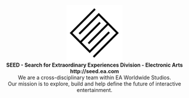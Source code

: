## 

<p align="center"><a href="https://seed.ea.com"><img src="profile/SEED.png" width="150px"></a><br>
<b>SEED - Search for Extraordinary Experiences Division - Electronic Arts</b><br>
<b>http://seed.ea.com</b><br>
We are a cross-disciplinary team within EA Worldwide Studios.<br>
Our mission is to explore, build and help define the future of interactive entertainment.</p>

<!--

**Here are some ideas to get you started:**

🙋‍♀️ A short introduction - what is your organization all about?
🌈 Contribution guidelines - how can the community get involved?
👩‍💻 Useful resources - where can the community find your docs? Is there anything else the community should know?
🍿 Fun facts - what does your team eat for breakfast?
🧙 Remember, you can do mighty things with the power of [Markdown](https://docs.github.com/github/writing-on-github/getting-started-with-writing-and-formatting-on-github/basic-writing-and-formatting-syntax)
-->
